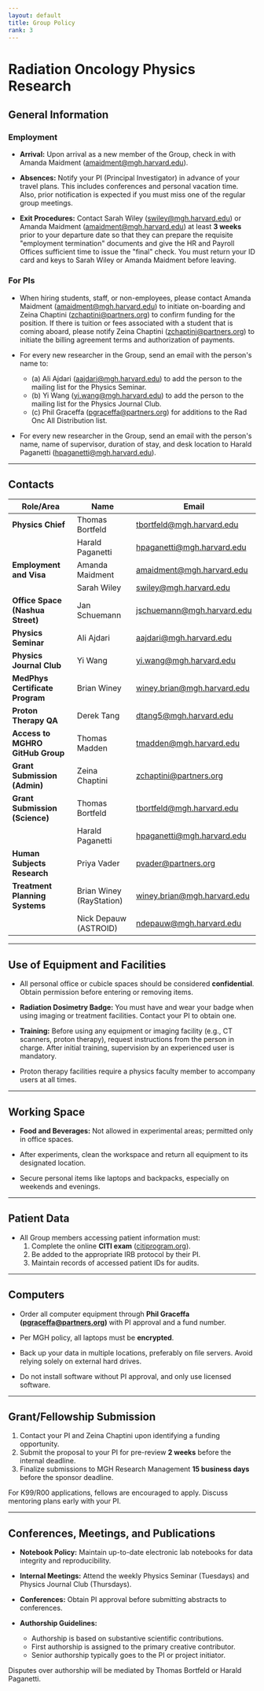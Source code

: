 ```yaml
---
layout: default
title: Group Policy
rank: 3
---
```

# Radiation Oncology Physics Research

## General Information

### Employment

- **Arrival:** Upon arrival as a new member of the Group, check in with Amanda Maidment (amaidment@mgh.harvard.edu).

- **Absences:** Notify your PI (Principal Investigator) in advance of your travel plans. This includes conferences and personal vacation time. Also, prior notification is expected if you must miss one of the regular group meetings.

- **Exit Procedures:** Contact Sarah Wiley (swiley@mgh.harvard.edu) or Amanda Maidment (amaidment@mgh.harvard.edu) at least **3 weeks** prior to your departure date so that they can prepare the requisite "employment termination" documents and give the HR and Payroll Offices sufficient time to issue the "final" check. You must return your ID card and keys to Sarah Wiley or Amanda Maidment before leaving.

### For PIs

- When hiring students, staff, or non-employees, please contact Amanda Maidment (amaidment@mgh.harvard.edu) to initiate on-boarding and Zeina Chaptini (zchaptini@partners.org) to confirm funding for the position. If there is tuition or fees associated with a student that is coming aboard, please notify Zeina Chaptini (zchaptini@partners.org) to initiate the billing agreement terms and authorization of payments.

- For every new researcher in the Group, send an email with the person's name to:
  - (a) Ali Ajdari (aajdari@mgh.harvard.edu) to add the person to the mailing list for the Physics Seminar.
  - (b) Yi Wang (yi.wang@mgh.harvard.edu) to add the person to the mailing list for the Physics Journal Club.
  - (c) Phil Graceffa (pgraceffa@partners.org) for additions to the Rad Onc All Distribution list.

- For every new researcher in the Group, send an email with the person's name, name of supervisor, duration of stay, and desk location to Harald Paganetti (hpaganetti@mgh.harvard.edu).

---

## Contacts

| Role/Area                          | Name                         | Email                       |
|------------------------------------|------------------------------|-----------------------------|
| **Physics Chief**                  | Thomas Bortfeld             | tbortfeld@mgh.harvard.edu   |
|                                    | Harald Paganetti            | hpaganetti@mgh.harvard.edu  |
| **Employment and Visa**            | Amanda Maidment             | amaidment@mgh.harvard.edu   |
|                                    | Sarah Wiley                 | swiley@mgh.harvard.edu      |
| **Office Space (Nashua Street)**   | Jan Schuemann               | jschuemann@mgh.harvard.edu  |
| **Physics Seminar**                | Ali Ajdari                  | aajdari@mgh.harvard.edu     |
| **Physics Journal Club**           | Yi Wang                     | yi.wang@mgh.harvard.edu     |
| **MedPhys Certificate Program**    | Brian Winey                 | winey.brian@mgh.harvard.edu |
| **Proton Therapy QA**              | Derek Tang                  | dtang5@mgh.harvard.edu      |
| **Access to MGHRO GitHub Group**   | Thomas Madden               | tmadden@mgh.harvard.edu     |
| **Grant Submission (Admin)**       | Zeina Chaptini              | zchaptini@partners.org      |
| **Grant Submission (Science)**     | Thomas Bortfeld             | tbortfeld@mgh.harvard.edu   |
|                                    | Harald Paganetti            | hpaganetti@mgh.harvard.edu  |
| **Human Subjects Research**        | Priya Vader                 | pvader@partners.org         |
| **Treatment Planning Systems**     | Brian Winey (RayStation)    | winey.brian@mgh.harvard.edu |
|                                    | Nick Depauw (ASTROID)       | ndepauw@mgh.harvard.edu     |

---

## Use of Equipment and Facilities

- All personal office or cubicle spaces should be considered **confidential**. Obtain permission before entering or removing items.

- **Radiation Dosimetry Badge:** You must have and wear your badge when using imaging or treatment facilities. Contact your PI to obtain one.

- **Training:** Before using any equipment or imaging facility (e.g., CT scanners, proton therapy), request instructions from the person in charge. After initial training, supervision by an experienced user is mandatory.

- Proton therapy facilities require a physics faculty member to accompany users at all times.

---

## Working Space

- **Food and Beverages:** Not allowed in experimental areas; permitted only in office spaces.

- After experiments, clean the workspace and return all equipment to its designated location.

- Secure personal items like laptops and backpacks, especially on weekends and evenings.

---

## Patient Data

- All Group members accessing patient information must:
  1. Complete the online **CITI exam** ([citiprogram.org](https://www.citiprogram.org)).
  2. Be added to the appropriate IRB protocol by their PI.
  3. Maintain records of accessed patient IDs for audits.

---

## Computers

- Order all computer equipment through **Phil Graceffa (pgraceffa@partners.org)** with PI approval and a fund number.

- Per MGH policy, all laptops must be **encrypted**.

- Back up your data in multiple locations, preferably on file servers. Avoid relying solely on external hard drives.

- Do not install software without PI approval, and only use licensed software.

---

## Grant/Fellowship Submission

1. Contact your PI and Zeina Chaptini upon identifying a funding opportunity.
2. Submit the proposal to your PI for pre-review **2 weeks** before the internal deadline.
3. Finalize submissions to MGH Research Management **15 business days** before the sponsor deadline.

For K99/R00 applications, fellows are encouraged to apply. Discuss mentoring plans early with your PI.

---

## Conferences, Meetings, and Publications

- **Notebook Policy:** Maintain up-to-date electronic lab notebooks for data integrity and reproducibility.

- **Internal Meetings:** Attend the weekly Physics Seminar (Tuesdays) and Physics Journal Club (Thursdays).

- **Conferences:** Obtain PI approval before submitting abstracts to conferences.

- **Authorship Guidelines:**
  - Authorship is based on substantive scientific contributions.
  - First authorship is assigned to the primary creative contributor.
  - Senior authorship typically goes to the PI or project initiator.

Disputes over authorship will be mediated by Thomas Bortfeld or Harald Paganetti.
